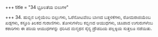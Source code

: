 +++
title = "34 ಭ್ರೂಲತೆಯ ಬಿಲುಗಳ"

+++
34. ಹುಬ್ಬಿನ ಬಳ್ಳಿಯೆಂಬ ಬಿಲ್ಲುಗಳು, ಓರೆನೋಟವೆಂಬ ಬಾಣದ ಬತ್ತಳಿಕೆಗಳು, ರೋಮರಾಜಿಯೆಂಬ ಖಡ್ಗಗಳು, ಕಸ್ತೂರಿ ತಿಲಕದ ಗುರಾಣಿಗಳು. ತೋಳುಗಳೆಂಬ ಕಬ್ಬಿಣದ ಆಯುಧಗಳು, ಚೂಪಾದ ಉಗುರುಗಳೆಂಬ ಕಠಾರಿಗಳು ಈ ಪರಿಯ ಆಯುಧಗಳನ್ನು ಧರಿಸಿದ ಮನ್ಮಥನ ಸೈನ್ಯ ದ್ರೌಪದಿಯ ಪಲ್ಲಕ್ಕಿಯ ಸುತ್ತಲೂ ನಡೆಯಿತು.